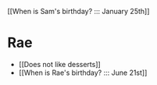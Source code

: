 [[When is Sam's birthday? ::: January 25th]]
# Rae
- [[Does not like desserts]]
- [[When is Rae's birthday? ::: June 21st]]

